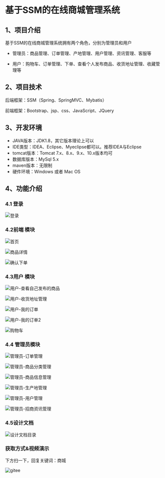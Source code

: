 # 基于SSM的在线商城管理系统



## 1、项目介绍

基于SSM的在线商城管理系统拥有两个角色，分别为管理员和用户

- 管理员：商品管理、订单管理、产地管理、用户管理、资讯管理、客服等

- 用户：购物车、订单管理、下单、查看个人发布商品、收货地址管理、收藏管理等


## 2、项目技术

后端框架：SSM（Spring、SpringMVC、Mybatis）

前端框架：Bootstrap、jsp、css、JavaScript、JQuery

## 3、开发环境

- JAVA版本：JDK1.8，其它版本理论上可以
- IDE类型：IDEA、Eclipse、Myeclipse都可以。推荐IDEA与Eclipse
- tomcat版本：Tomcat 7.x、8.x、9.x、10.x版本均可
- 数据库版本：MySql 5.x
- maven版本：无限制
- 硬件环境：Windows 或者 Mac OS


## 4、功能介绍

### 4.1 登录

![登录](https://project-images-1256969109.cos.ap-chongqing.myqcloud.com/Typora-Images/202206191305929.jpg)

### 4.2前端 模块

![首页](https://project-images-1256969109.cos.ap-chongqing.myqcloud.com/Typora-Images/202206191305046.jpg)

![商品详情](https://project-images-1256969109.cos.ap-chongqing.myqcloud.com/Typora-Images/202206191305396.jpg)

![确认下单](https://project-images-1256969109.cos.ap-chongqing.myqcloud.com/Typora-Images/202206191305889.jpg)

### 4.3用户 模块

![用户-查看自己发布的商品](https://project-images-1256969109.cos.ap-chongqing.myqcloud.com/Typora-Images/202206191305107.jpg)

![用户-收货地址管理](https://project-images-1256969109.cos.ap-chongqing.myqcloud.com/Typora-Images/202206191305331.jpg)

![用户-我的订单](https://project-images-1256969109.cos.ap-chongqing.myqcloud.com/Typora-Images/202206191305856.jpg)

![用户-我的订单2](https://project-images-1256969109.cos.ap-chongqing.myqcloud.com/Typora-Images/202206191305566.jpg)

![购物车](https://project-images-1256969109.cos.ap-chongqing.myqcloud.com/Typora-Images/202206191305714.jpg)

### 4.4 管理员模块

![管理员-订单管理](https://project-images-1256969109.cos.ap-chongqing.myqcloud.com/Typora-Images/202206191305700.jpg)

![管理员-商品分类管理](https://project-images-1256969109.cos.ap-chongqing.myqcloud.com/Typora-Images/202206191305710.jpg)

![管理员-商品信息管理](https://project-images-1256969109.cos.ap-chongqing.myqcloud.com/Typora-Images/202206191305662.jpg)

![管理员-生产地管理](https://project-images-1256969109.cos.ap-chongqing.myqcloud.com/Typora-Images/202206191306175.jpg)

![管理员-用户管理](https://project-images-1256969109.cos.ap-chongqing.myqcloud.com/Typora-Images/202206191306504.jpg)

![管理员-招商资讯管理](https://project-images-1256969109.cos.ap-chongqing.myqcloud.com/Typora-Images/202206191306783.jpg)

### 4.5设计文档

![设计文档目录](https://project-images-1256969109.cos.ap-chongqing.myqcloud.com/Typora-Images/202206191307376.jpg)

### 获取方式&视频演示

下方扫一下，回复关键词：商城

![gitee](https://project-images-1256969109.cos.ap-chongqing.myqcloud.com/Typora-Images/202309291447341.png)
